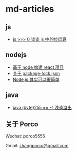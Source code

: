 # md-articles


## js
- [js >>> 0 谈谈 js 中的位运算](https://github.com/zhangporco/md-articles/blob/master/js/js%20%3E%3E%3E%200%20%E8%B0%88%E8%B0%88%20js%20%E4%B8%AD%E7%9A%84%E4%BD%8D%E8%BF%90%E7%AE%97.md)

## nodejs
- [基于 node 构建 react 项目](https://github.com/zhangporco/md-articles/blob/master/nodejs/%E5%9F%BA%E4%BA%8E%20node%20%E6%9E%84%E5%BB%BA%20react%20%E9%A1%B9%E7%9B%AE.md)
- [关于 package-lock.json](https://github.com/zhangporco/md-articles/blob/master/nodejs/%E5%85%B3%E4%BA%8E%20package-lock.json%20%E6%96%87%E4%BB%B6.md)
- [Node.js 其实可以很简单](https://github.com/zhangporco/md-articles/blob/master/nodejs/node.js%20%E5%85%B6%E5%AE%9E%E5%8F%AF%E4%BB%A5%E5%BE%88%E7%AE%80%E5%8D%95.md)

## java
- [java (byte)255 == -1 浅谈溢出](https://github.com/zhangporco/md-articles/blob/master/java/java%20(byte)255%20%E6%B5%85%E8%B0%88%E6%BA%A2%E5%87%BA.md)

## 关于 Porco

Wechat: porco5555

Gmail:  zhangporco@gmail.com